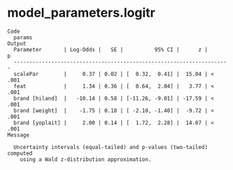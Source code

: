 # model_parameters.logitr

    Code
      params
    Output
      Parameter       | Log-Odds |   SE |          95% CI |      z |      p
      ---------------------------------------------------------------------
      scalePar        |     0.37 | 0.02 | [  0.32,  0.41] |  15.04 | < .001
      feat            |     1.34 | 0.36 | [  0.64,  2.04] |   3.77 | < .001
      brand [hiland]  |   -10.14 | 0.58 | [-11.26, -9.01] | -17.59 | < .001
      brand [weight]  |    -1.75 | 0.18 | [ -2.10, -1.40] |  -9.72 | < .001
      brand [yoplait] |     2.00 | 0.14 | [  1.72,  2.28] |  14.07 | < .001
    Message
      
      Uncertainty intervals (equal-tailed) and p-values (two-tailed) computed
        using a Wald z-distribution approximation.


